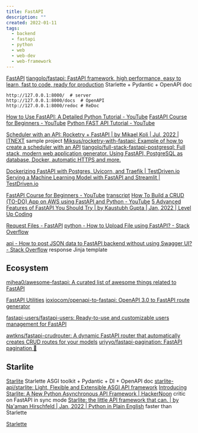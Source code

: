 ```yaml
---
title: FastAPI
description: ""
created: 2022-01-11
tags:
  - backend
  - fastapi
  - python
  - web
  - web-dev
  - web-framework
---
```


[FastAPI](https://fastapi.tiangolo.com/)
[tiangolo/fastapi: FastAPI framework, high performance, easy to learn, fast to code, ready for production](https://github.com/tiangolo/fastapi) Starlette + Pydantic + OpenAPI doc

```
http://127.0.0.1:8000/  # server
http://127.0.0.1:8000/docs  # OpenAPI
http://127.0.0.1:8000/redoc # ReDoc
```

[How to Use FastAPI: A Detailed Python Tutorial - YouTube](https://www.youtube.com/watch?v=SORiTsvnU28)
[FastAPI Course for Beginners - YouTube](https://www.youtube.com/watch?v=tLKKmouUams)
[Python FAST API Tutorial - YouTube](https://www.youtube.com/watch?v=-ykeT6kk4bk)

[Scheduler with an API: Rocketry + FastAPI | by Mikael Koli | Jul, 2022 | ITNEXT](https://itnext.io/scheduler-with-an-api-rocketry-fastapi-a0f742278d5b) sample project
[Miksus/rocketry-with-fastapi: Example of how to create a scheduler with an API](https://github.com/Miksus/rocketry-with-fastapi)
[tiangolo/full-stack-fastapi-postgresql: Full stack, modern web application generator. Using FastAPI, PostgreSQL as database, Docker, automatic HTTPS and more.](https://github.com/tiangolo/full-stack-fastapi-postgresql)

[Dockerizing FastAPI with Postgres, Uvicorn, and Traefik | TestDriven.io](https://testdriven.io/blog/fastapi-docker-traefik/)
[Serving a Machine Learning Model with FastAPI and Streamlit | TestDriven.io](https://testdriven.io/blog/fastapi-streamlit/)

[FastAPI Course for Beginners - YouTube](https://www.youtube.com/watch?v=tLKKmouUams) [transcript](https://www.freecodecamp.org/news/fastapi-helps-you-develop-apis-quickly/)
[How To Build a CRUD (TO-DO) App on AWS using FastAPI and Python - YouTube](https://www.youtube.com/watch?v=iLt00bqp6is)
[5 Advanced Features of FastAPI You Should Try | by Kaustubh Gupta | Jan, 2022 | Level Up Coding](https://levelup.gitconnected.com/5-advance-features-of-fastapi-you-should-try-7c0ac7eebb3e)

[Request Files - FastAPI](https://fastapi.tiangolo.com/tutorial/request-files/)
[python - How to Upload File using FastAPI? - Stack Overflow](https://stackoverflow.com/questions/63048825/how-to-upload-file-using-fastapi)

[api - How to post JSON data to FastAPI backend without using Swagger UI? - Stack Overflow](https://stackoverflow.com/a/71741617) response Jinja template

## Ecosystem

[mjhea0/awesome-fastapi: A curated list of awesome things related to FastAPI](https://github.com/mjhea0/awesome-fastapi)

[FastAPI Utilities](https://fastapi-utils.davidmontague.xyz/)
[ioxiocom/openapi-to-fastapi: OpenAPI 3.0 to FastAPI route generator](https://github.com/ioxiocom/openapi-to-fastapi)

[fastapi-users/fastapi-users: Ready-to-use and customizable users management for FastAPI](https://github.com/fastapi-users/fastapi-users)

[awtkns/fastapi-crudrouter: A dynamic FastAPI router that automatically creates CRUD routes for your models](https://github.com/awtkns/fastapi-crudrouter)
[uriyyo/fastapi-pagination: FastAPI pagination 📖](https://github.com/uriyyo/fastapi-pagination)

## Starlite

[Starlite](https://starlite-api.github.io/starlite/) Starlette ASGI toolkit + Pydantic + DI + OpenAPI doc
[starlite-api/starlite: Light, Flexible and Extensible ASGI API framework](https://github.com/starlite-api/starlite)
[Introducing Starlite: A New Python Asynchronous API Framework | HackerNoon](https://hackernoon.com/introducing-starlite-a-new-python-asynchronous-api-framework) critic on FastAPI in sync mode
[Starlite: the little API framework that can. | by Na'aman Hirschfeld | Jan, 2022 | Python in Plain English](https://python.plainenglish.io/starlite-the-little-api-framework-that-can-2d4e9ce16454) faster than Starlette

[Starlette](https://www.starlette.io/)
